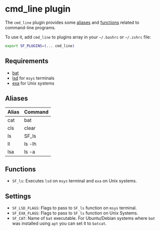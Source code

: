 # cmd_line plugin

The `cmd_line` plugin provides some [aliases](#aliases) and [functions](#functions) related to command-line programs.

To use it, add `cmd_line` to plugins array in your `~/.bashrc` or `~/.zshrc` file:

```sh
export SF_PLUGINS=(... cmd_line)
```

## Requirements

- [bat](https://github.com/sharkdp/bat#installation)
- [lsd](https://github.com/Peltoche/lsd#installation) for `msys` terminals
- [exa](https://github.com/ogham/exa#installation) for Unix systems

## Aliases

| Alias | Command |
| ----- | ------- |
| cat   | bat     |
| cls   | clear   |
| ls    | SF_ls   |
| ll    | ls -lh  |
| lsa   | ls -a   |

## Functions

- `SF_ls`: Executes `lsd` on `msys` terminal and `exa` on Unix systems.

## Settings

- `SF_LSD_FLAGS`: Flags to pass to `SF_ls` function on `msys` terminal.
- `SF_EXA_FLAGS`: Flags to pass to `SF_ls` function on Unix Systems.
- `SF_CAT`: Name of `bat` executable. For Ubuntu/Debian systems where `bat` was installed using `apt` you can set it to `batcat`.

